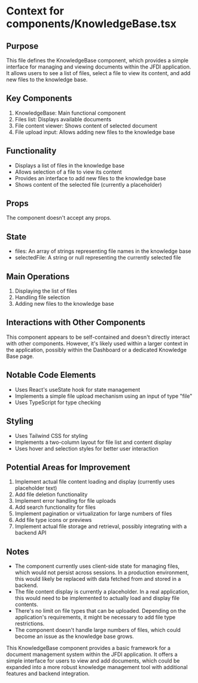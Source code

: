 # Context for components/KnowledgeBase.tsx

## Purpose
This file defines the KnowledgeBase component, which provides a simple interface for managing and viewing documents within the JFDI application. It allows users to see a list of files, select a file to view its content, and add new files to the knowledge base.

## Key Components
1. KnowledgeBase: Main functional component
2. Files list: Displays available documents
3. File content viewer: Shows content of selected document
4. File upload input: Allows adding new files to the knowledge base

## Functionality
- Displays a list of files in the knowledge base
- Allows selection of a file to view its content
- Provides an interface to add new files to the knowledge base
- Shows content of the selected file (currently a placeholder)

## Props
The component doesn't accept any props.

## State
- files: An array of strings representing file names in the knowledge base
- selectedFile: A string or null representing the currently selected file

## Main Operations
1. Displaying the list of files
2. Handling file selection
3. Adding new files to the knowledge base

## Interactions with Other Components
This component appears to be self-contained and doesn't directly interact with other components. However, it's likely used within a larger context in the application, possibly within the Dashboard or a dedicated Knowledge Base page.

## Notable Code Elements
- Uses React's useState hook for state management
- Implements a simple file upload mechanism using an input of type "file"
- Uses TypeScript for type checking

## Styling
- Uses Tailwind CSS for styling
- Implements a two-column layout for file list and content display
- Uses hover and selection styles for better user interaction

## Potential Areas for Improvement
1. Implement actual file content loading and display (currently uses placeholder text)
2. Add file deletion functionality
3. Implement error handling for file uploads
4. Add search functionality for files
5. Implement pagination or virtualization for large numbers of files
6. Add file type icons or previews
7. Implement actual file storage and retrieval, possibly integrating with a backend API

## Notes
- The component currently uses client-side state for managing files, which would not persist across sessions. In a production environment, this would likely be replaced with data fetched from and stored in a backend.
- The file content display is currently a placeholder. In a real application, this would need to be implemented to actually load and display file contents.
- There's no limit on file types that can be uploaded. Depending on the application's requirements, it might be necessary to add file type restrictions.
- The component doesn't handle large numbers of files, which could become an issue as the knowledge base grows.

This KnowledgeBase component provides a basic framework for a document management system within the JFDI application. It offers a simple interface for users to view and add documents, which could be expanded into a more robust knowledge management tool with additional features and backend integration.